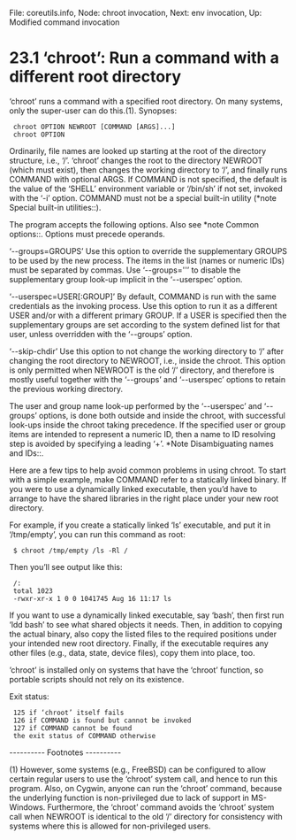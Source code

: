 File: coreutils.info,  Node: chroot invocation,  Next: env invocation,  Up: Modified command invocation

23.1 ‘chroot’: Run a command with a different root directory
============================================================

‘chroot’ runs a command with a specified root directory.  On many
systems, only the super-user can do this.(1).  Synopses:

     chroot OPTION NEWROOT [COMMAND [ARGS]...]
     chroot OPTION

   Ordinarily, file names are looked up starting at the root of the
directory structure, i.e., ‘/’.  ‘chroot’ changes the root to the
directory NEWROOT (which must exist), then changes the working directory
to ‘/’, and finally runs COMMAND with optional ARGS.  If COMMAND is not
specified, the default is the value of the ‘SHELL’ environment variable
or ‘/bin/sh’ if not set, invoked with the ‘-i’ option.  COMMAND must not
be a special built-in utility (*note Special built-in utilities::).

   The program accepts the following options.  Also see *note Common
options::.  Options must precede operands.

‘--groups=GROUPS’
     Use this option to override the supplementary GROUPS to be used by
     the new process.  The items in the list (names or numeric IDs) must
     be separated by commas.  Use ‘--groups=''’ to disable the
     supplementary group look-up implicit in the ‘--userspec’ option.

‘--userspec=USER[:GROUP]’
     By default, COMMAND is run with the same credentials as the
     invoking process.  Use this option to run it as a different USER
     and/or with a different primary GROUP.  If a USER is specified then
     the supplementary groups are set according to the system defined
     list for that user, unless overridden with the ‘--groups’ option.

‘--skip-chdir’
     Use this option to not change the working directory to ‘/’ after
     changing the root directory to NEWROOT, i.e., inside the chroot.
     This option is only permitted when NEWROOT is the old ‘/’
     directory, and therefore is mostly useful together with the
     ‘--groups’ and ‘--userspec’ options to retain the previous working
     directory.

   The user and group name look-up performed by the ‘--userspec’ and
‘--groups’ options, is done both outside and inside the chroot, with
successful look-ups inside the chroot taking precedence.  If the
specified user or group items are intended to represent a numeric ID,
then a name to ID resolving step is avoided by specifying a leading ‘+’.
*Note Disambiguating names and IDs::.

   Here are a few tips to help avoid common problems in using chroot.
To start with a simple example, make COMMAND refer to a statically
linked binary.  If you were to use a dynamically linked executable, then
you’d have to arrange to have the shared libraries in the right place
under your new root directory.

   For example, if you create a statically linked ‘ls’ executable, and
put it in ‘/tmp/empty’, you can run this command as root:

     $ chroot /tmp/empty /ls -Rl /

   Then you’ll see output like this:

     /:
     total 1023
     -rwxr-xr-x 1 0 0 1041745 Aug 16 11:17 ls

   If you want to use a dynamically linked executable, say ‘bash’, then
first run ‘ldd bash’ to see what shared objects it needs.  Then, in
addition to copying the actual binary, also copy the listed files to the
required positions under your intended new root directory.  Finally, if
the executable requires any other files (e.g., data, state, device
files), copy them into place, too.

   ‘chroot’ is installed only on systems that have the ‘chroot’
function, so portable scripts should not rely on its existence.

   Exit status:

     125 if ‘chroot’ itself fails
     126 if COMMAND is found but cannot be invoked
     127 if COMMAND cannot be found
     the exit status of COMMAND otherwise

   ---------- Footnotes ----------

   (1) However, some systems (e.g., FreeBSD) can be configured to allow
certain regular users to use the ‘chroot’ system call, and hence to run
this program.  Also, on Cygwin, anyone can run the ‘chroot’ command,
because the underlying function is non-privileged due to lack of support
in MS-Windows.  Furthermore, the ‘chroot’ command avoids the ‘chroot’
system call when NEWROOT is identical to the old ‘/’ directory for
consistency with systems where this is allowed for non-privileged users.

